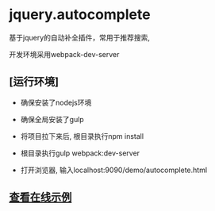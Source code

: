 # jquery.autocomplete
基于jquery的自动补全插件，常用于推荐搜索,

开发环境采用webpack-dev-server

## [运行环境]

*   确保安装了nodejs环境

*   确保全局安装了gulp

*   将项目拉下来后, 根目录执行npm install

*   根目录执行gulp webpack:dev-server

*   打开浏览器, 输入localhost:9090/demo/autocomplete.html

##  [查看在线示例](http://www.vanadis.cn/demo/autocomplete.html)